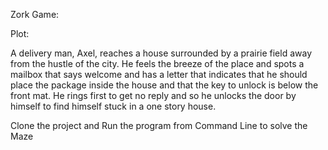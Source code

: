 Zork Game:

Plot:

A delivery man, Axel, reaches a house surrounded by a prairie field away from the hustle of the city. He feels the breeze of the place and spots a mailbox that says welcome and has a letter that indicates that he should place the package inside the house and that the key to unlock is below the front mat. He rings first to get no reply and so he unlocks the door by himself to find himself stuck in a one story house.

Clone the project and Run the program from Command Line to solve the Maze
